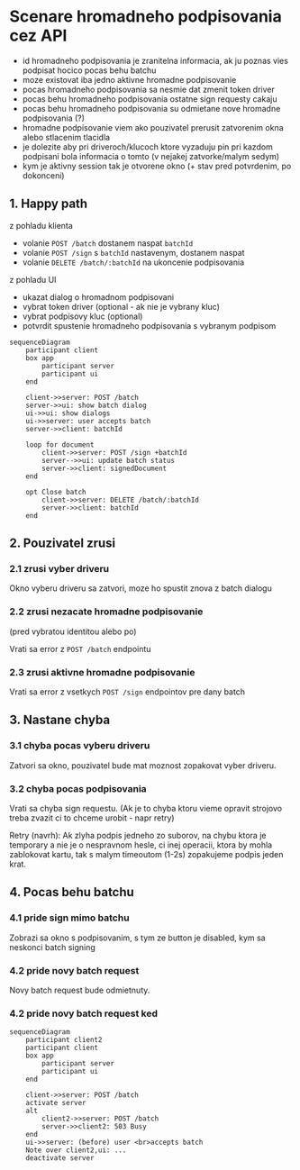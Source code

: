 # Scenare hromadneho podpisovania cez API

- id hromadneho podpisovania je zranitelna informacia, ak ju poznas vies podpisat hocico pocas behu batchu
- moze existovat iba jedno aktivne hromadne podpisovanie
- pocas hromadneho podpisovania sa nesmie dat zmenit token driver
- pocas behu hromadneho podpisovania ostatne sign requesty cakaju
- pocas behu hromadneho podpisovania su odmietane nove hromadne podpisovania (?)
- hromadne podpisovanie viem ako pouzivatel prerusit zatvorenim okna alebo stlacenim tlacidla
- je dolezite aby pri driveroch/klucoch ktore vyzaduju pin pri kazdom podpisani bola informacia o tomto (v nejakej zatvorke/malym sedym)
- kym je aktivny session tak je otvorene okno (+ stav pred potvrdenim, po dokonceni)

## 1. Happy path

z pohladu klienta

- volanie `POST /batch` dostanem naspat `batchId`
- volanie `POST /sign` s `batchId` nastavenym, dostanem naspat
- volanie `DELETE /batch/:batchId` na ukoncenie podpisovania

z pohladu UI

- ukazat dialog o hromadnom podpisovani
- vybrat token driver (optional - ak nie je vybrany kluc)
- vybrat podpisovy kluc (optional)
- potvrdit spustenie hromadneho podpisovania s vybranym podpisom

```mermaid
sequenceDiagram
    participant client
    box app
        participant server
        participant ui
    end

    client->>server: POST /batch
    server->>ui: show batch dialog
    ui->>ui: show dialogs
    ui->>server: user accepts batch
    server->>client: batchId

    loop for document
        client->>server: POST /sign +batchId
        server-->>ui: update batch status
        server->>client: signedDocument
    end

    opt Close batch
        client->>server: DELETE /batch/:batchId
        server->>client: batchId
    end
```

## 2. Pouzivatel zrusi

### 2.1 zrusi vyber driveru

Okno vyberu driveru sa zatvori, moze ho spustit znova z batch dialogu

### 2.2 zrusi nezacate hromadne podpisovanie

(pred vybratou identitou alebo po)

Vrati sa error z `POST /batch` endpointu

### 2.3 zrusi aktivne hromadne podpisovanie

Vrati sa error z vsetkych `POST /sign` endpointov pre dany batch

## 3. Nastane chyba

### 3.1 chyba pocas vyberu driveru

Zatvori sa okno, pouzivatel bude mat moznost zopakovat vyber driveru.

### 3.2 chyba pocas podpisovania

Vrati sa chyba sign requestu.
(Ak je to chyba ktoru vieme opravit strojovo treba zvazit ci to chceme urobit - napr retry)

Retry (navrh):
Ak zlyha podpis jedneho zo suborov, na chybu ktora je temporary a nie je o nespravnom hesle, ci inej operacii, ktora by mohla zablokovat kartu, tak s malym timeoutom (1-2s) zopakujeme podpis jeden krat.

## 4. Pocas behu batchu

### 4.1 pride sign mimo batchu

Zobrazi sa okno s podpisovanim, s tym ze button je disabled, kym sa neskonci batch signing

### 4.2 pride novy batch request

Novy batch request bude odmietnuty.

### 4.2 pride novy batch request ked

```mermaid
sequenceDiagram
    participant client2
    participant client
    box app
        participant server
        participant ui
    end

    client->>server: POST /batch
    activate server
    alt
        client2->>server: POST /batch
        server->>client2: 503 Busy
    end
    ui->>server: (before) user <br>accepts batch
    Note over client2,ui: ...
    deactivate server
```

